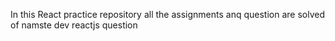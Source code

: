 In this React practice repository 
all the assignments anq question are solved of namste dev reactjs question

